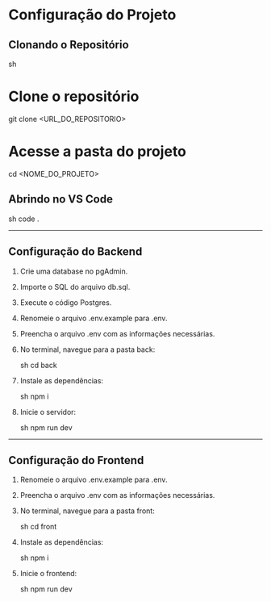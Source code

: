 # Configuração do Projeto

## Clonando o Repositório
sh
# Clone o repositório
git clone <URL_DO_REPOSITORIO>

# Acesse a pasta do projeto
cd <NOME_DO_PROJETO>


## Abrindo no VS Code
sh
code .


---

## Configuração do Backend

1. Crie uma database no pgAdmin.
2. Importe o SQL do arquivo db.sql.
3. Execute o código Postgres.
4. Renomeie o arquivo .env.example para .env.
5. Preencha o arquivo .env com as informações necessárias.
6. No terminal, navegue para a pasta back:

   sh
   cd back
   
7. Instale as dependências:

   sh
   npm i
   
8. Inicie o servidor:

   sh
   npm run dev
   

---

## Configuração do Frontend

1. Renomeie o arquivo .env.example para .env.
2. Preencha o arquivo .env com as informações necessárias.
3. No terminal, navegue para a pasta front:

   sh
   cd front
   
4. Instale as dependências:

   sh
   npm i
   
5. Inicie o frontend:

   sh
   npm run dev
